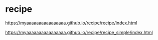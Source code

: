 # recipe

https://myaaaaaaaaaaaaaaaa.github.io/recipe/recipe/index.html

https://myaaaaaaaaaaaaaaaa.github.io/recipe/recipe_simple/index.html
